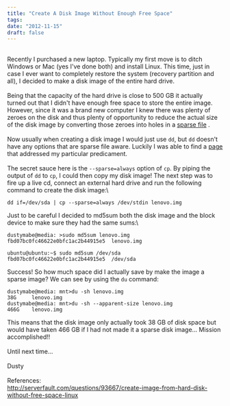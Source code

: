 ```yaml
---
title: "Create A Disk Image Without Enough Free Space"
tags:
date: "2012-11-15"
draft: false
---
```


\
Recently I purchased a new laptop. Typically my first move is to ditch
Windows or Mac (yes I've done both) and install Linux. This time, just
in case I ever want to completely restore the system (recovery partition
and all), I decided to make a disk image of the entire hard drive.\
\
Being that the capacity of the hard drive is close to 500 GB it actually
turned out that I didn't have enough free space to store the entire
image. However, since it was a brand new computer I knew there was
plenty of zeroes on the disk and thus plenty of opportunity to reduce
the actual size of the disk image by converting those zeroes into holes
in a [sparse file](http://en.wikipedia.org/wiki/Sparse_file) .\
\
Now usually when creating a disk image I would just use `dd`, but `dd`
doesn't have any options that are sparse file aware. Luckily I was able
to find a
[page](http://serverfault.com/questions/93667/create-image-from-hard-disk-without-free-space-linux)
that addressed my particular predicament.\
\
The secret sauce here is the `--sparse=always` option of `cp`. By piping
the output of `dd` to `cp`, I could then copy my disk image! The next
step was to fire up a live cd, connect an external hard drive and run
the following command to create the disk image:\

```nohighlight
dd if=/dev/sda | cp --sparse=always /dev/stdin lenovo.img
```

Just to be careful I decided to md5sum both the disk image and the block
device to make sure they had the same sums:\

```nohighlight
dustymabe@media: >sudo md5sum lenovo.img
fbd07bc0fc46622e0bfc1ac2b44915e5  lenovo.img

ubuntu@ubuntu:~$ sudo md5sum /dev/sda 
fbd07bc0fc46622e0bfc1ac2b44915e5  /dev/sda
```

Success! So how much space did I actually save by make the image a
sparse image? We can see by using the `du` command:

```nohighlight
dustymabe@media: mnt>du -sh lenovo.img
38G     lenovo.img
dustymabe@media: mnt>du -sh --apparent-size lenovo.img
466G    lenovo.img
```

This means that the disk image only actually took 38 GB of disk space
but would have taken 466 GB if I had not made it a sparse disk image...
Mission accomplished!!\
\
Until next time...\
\
Dusty\
\
References:\
<http://serverfault.com/questions/93667/create-image-from-hard-disk-without-free-space-linux>
